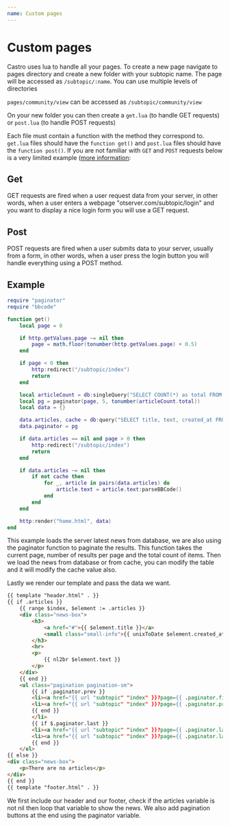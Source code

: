 ```yaml
---
name: Custom pages
---
```


# Custom pages

Castro uses lua to handle all your pages. To create a new page navigate to pages directory and create a new folder with your subtopic name. The page will be accessed as `/subtopic/:name`. You can use multiple levels of directories

`pages/community/view` can be accessed as `/subtopic/community/view`

On your new folder you can then create a `get.lua` (to handle GET requests) or `post.lua` (to handle POST requests)

Each file must contain a function with the method they correspond to. `get.lua` files should have the `function get()` and `post.lua` files should have the `function post()`. If you are not familiar with `GET` and `POST` requests below is a very limited example ([more information](https://stackoverflow.com/questions/3477333/what-is-the-difference-between-post-and-get):

## Get

GET requests are fired when a user request data from your server, in other words, when a user enters a webpage "otserver.com/subtopic/login" and you want to display a nice login form you will use a GET request.

## Post

POST requests are fired when a user submits data to your server, usually from a form, in other words, when a user press the login button you will handle everything using a POST method.

## Example

```lua
require "paginator"
require "bbcode"

function get()
    local page = 0

    if http.getValues.page ~= nil then
        page = math.floor(tonumber(http.getValues.page) + 0.5)
    end

    if page < 0 then
        http:redirect("/subtopic/index")
        return
    end

    local articleCount = db:singleQuery("SELECT COUNT(*) as total FROM castro_articles", true)
    local pg = paginator(page, 5, tonumber(articleCount.total))
    local data = {}

    data.articles, cache = db:query("SELECT title, text, created_at FROM castro_articles ORDER BY id DESC LIMIT ?, ?", pg.limit, pg.offset, true)
    data.paginator = pg

    if data.articles == nil and page > 0 then
        http:redirect("/subtopic/index")
        return
    end

    if data.articles ~= nil then
        if not cache then
            for _, article in pairs(data.articles) do
                article.text = article.text:parseBBCode()
            end
        end
    end

    http:render("home.html", data)
end
```

This example loads the server latest news from database, we are also using the paginator function to paginate the results. This function takes the current page, number of results per page and the total count of items. Then we load the news from database or from cache, you can modify the table and it will modify the cache value also.

Lastly we render our template and pass the data we want.

```html
{{ template "header.html" . }}
{{ if .articles }}
    {{ range $index, $element := .articles }}
    <div class="news-box">
        <h3>
            <a href="#">{{ $element.title }}</a>
            <small class="small-info">{{ unixToDate $element.created_at }}</small>
        </h3>
        <hr>
        <p>
            {{ nl2br $element.text }}
        </p>
    </div>
    {{ end }}
    <ul class="pagination pagination-sm">
        {{ if .paginator.prev }}
        <li><a href="{{ url "subtopic" "index" }}?page={{ .paginator.firstpage.num }}">First</a></li>
        <li><a href="{{ url "subtopic" "index" }}?page={{ .paginator.prevnumber }}">&lt;</a></li>
        {{ end }}
        </li>
        {{ if $.paginator.last }}
        <li><a href="{{ url "subtopic" "index" }}?page={{ .paginator.lastnumber }}">&gt;</a></li>
        <li><a href="{{ url "subtopic" "index" }}?page={{ .paginator.lastpage.num }}">Last</a></li>
        {{ end }}
    </ul>
{{ else }}
<div class="news-box">
    <p>There are no articles</p>
</div>
{{ end }}
{{ template "footer.html" . }}
```

We first include our header and our footer, check if the articles variable is not nil then loop that variable to show the news. We also add pagination buttons at the end using the paginator variable.